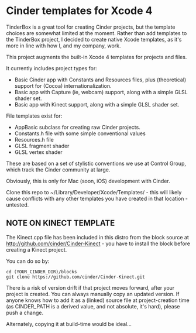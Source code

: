 Cinder templates for Xcode 4
=============================

TinderBox is a great tool for creating Cinder projects, but the template choices are somewhat limited at the moment. Rather than add templates to the TinderBox project, I decided to create native Xcode templates, as it's more in line with how I, and my company, work.

This project augments the built-in Xcode 4 templates for projects and files.

It currently includes project types for:

* Basic Cinder app with Constants and Resources files, plus (theoretical) support for (Cocoa) internationalization.
* Basic app with Capture (ie, webcam) support, along with a simple GLSL shader set.
* Basic app with Kinect support, along with a simple GLSL shader set.


File templates exist for:

* AppBasic subclass for creating raw Cinder projects.
* Constants.h file with some simple conventional values
* Resources.h file
* GLSL fragment shader
* GLSL vertex shader


These are based on a set of stylistic conventions we use at Control Group, which track the Cinder community at large.

Obviously, this is only for Mac (soon, iOS) development with Cinder.

Clone this repo to ~/Library/Developer/Xcode/Templates/ - this will likely cause conflicts with any other templates you have created in that location - untested.

NOTE ON KINECT TEMPLATE
--------------------------

The Kinect.cpp file has been included in this distro from the block source at http://github.com/cinder/Cinder-Kinect - you have to install the block before creating a Kinect project. 

You can do so by:

	cd (YOUR_CINDER_DIR)/blocks
	git clone https://github.com/cinder/Cinder-Kinect.git

There is a risk of version drift if that project moves forward, after your project is created. You can always manually copy an updated version.
If anyone knows how to add it as a (linked) source file at project-creation time (as CINDER_PATH is a derived value, and not absolute, it's hard), please push a change.

Alternately, copying it at build-time would be ideal...